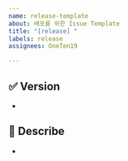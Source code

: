```yaml
---
name: release-template
about: 배포를 위한 Issue Template
title: "[release] "
labels: release
assignees: OneTen19

---
```


## ✅ Version

- 

## 📄 Describe

-

